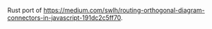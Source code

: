 Rust port of https://medium.com/swlh/routing-orthogonal-diagram-connectors-in-javascript-191dc2c5ff70.

